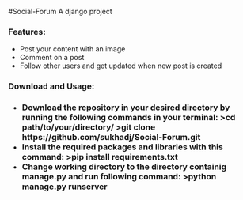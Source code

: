 #Social-Forum
A django project
<h3>Features:</h3>
<ul>
  <li>Post your content with an image</li>
  <li>Comment on a post</li>
  <li>Follow other users and get updated when new post is created</li>
 </ul>
<h3>Download and Usage:<h3>
<ul>
  <li>Download the repository in your desired directory by running the following commands in your terminal:
    >cd path/to/your/directory/
    >git clone https://github.com/sukhadj/Social-Forum.git
  </li>
  <li>
    Install the required packages and libraries with this command:
    >pip install requirements.txt
    </li>
  <li>
    Change working directory to the directory containig manage.py and run following command:
    >python manage.py runserver
    </li>
  </ul>
